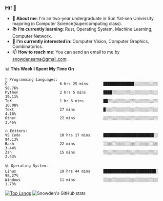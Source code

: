### Hi! 👋

+ :school: **About me**: I'm an two-year undergraduate in Sun Yat-sen University majoring in Computer Science(supercomputing class).
+ :books: **I’m currently learning**: Rust, Operating System, Machine Learning, Computer Network.
+ :lollipop: **I'm currently interested in**: Computer Vision, Computer Graphics, Combinatorics.
+ 📫 **How to reach me**: You can send an email to me by snowdensama@gmail.com.

<!--START_SECTION:waka-->
📊 **This Week I Spent My Time On** 

```text
💬 Programming Languages: 
C                        6 hrs 25 mins       ██████████████░░░░░░░░░░░   58.76% 
Python                   2 hrs 5 mins        ████░░░░░░░░░░░░░░░░░░░░░   19.11% 
TeX                      1 hr 6 mins         ██░░░░░░░░░░░░░░░░░░░░░░░   10.08% 
Text                     27 mins             █░░░░░░░░░░░░░░░░░░░░░░░░   4.18% 
Other                    22 mins             ░░░░░░░░░░░░░░░░░░░░░░░░░   3.46%

🔥 Editors: 
VS Code                  10 hrs 17 mins      ███████████████████████░░   94.13% 
Bash                     22 mins             ░░░░░░░░░░░░░░░░░░░░░░░░░   3.44% 
Zsh                      15 mins             ░░░░░░░░░░░░░░░░░░░░░░░░░   2.43%

💻 Operating System: 
Linux                    10 hrs 44 mins      ████████████████████████░   98.27% 
Windows                  11 mins             ░░░░░░░░░░░░░░░░░░░░░░░░░   1.73%

```


<!--END_SECTION:waka-->


[![Top Langs](https://github-readme-stats.vercel.app/api/top-langs/?username=lixk28&langs_count=8&layout=compact&hide_border=true)](https://github.com/lixk28/github-readme-stats)
![Snowden's GitHub stats](https://github-readme-stats.vercel.app/api?username=lixk28&show_icons=true&hide_border=true&count_private=true)



<!--
**lixk28/lixk28** is a ✨ _special_ ✨ repository because its `README.md` (this file) appears on your GitHub profile.

Here are some ideas to get you started:

- 🔭 I’m currently working on ...
- 🌱 I’m currently learning ...
- 👯 I’m looking to collaborate on ...
- 🤔 I’m looking for help with ...
- 💬 Ask me about ...
- 📫 How to reach me: ...
- 😄 Pronouns: ...
- ⚡ Fun fact: ...
  -->
